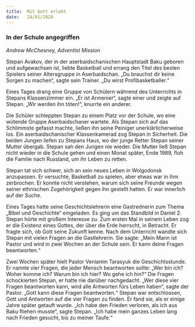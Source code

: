 ```yaml
---
title:  Mit Gott erlebt
date:   24/01/2020
---
```


### In der Schule angegriffen

_Andrew McChesney, Adventist Mission_

Stepan Avakov, der in der aserbaidschanischen Hauptstadt Baku geboren und aufgewachsen ist, liebte Basketball und errang den Titel des besten Spielers seiner Altersgruppe in Aserbaidschan. „Du brauchst dir keine Sorgen zu machen“, sagte sein Trainer. „Du wirst Profibasketballer.“

Eines Tages drang eine Gruppe von Schülern während des Unterrichts in Stepans Klassenzimmer ein. „Er ist Armenier“, sagte einer und zeigte auf Stepan. „Wir werden ihn töten!“, knurrte ein anderer.

Die Schüler schleppten Stepan zu einem Platz vor der Schule, wo eine wütende Gruppe Aserbaidschaner wartete. Als Stepan sich auf das Schlimmste gefasst machte, ließen ihn seine Peiniger unerklärlicherweise los. Ein aserbaidschanischer Klassenkamerad zog Stepan in Sicherheit. Die beiden Jungen liefen zu Stepans Haus, wo der junge Retter Stepan seiner Mutter übergab. Stepan sah den Jungen nie wieder. Die Mutter ließ Stepan nicht wieder in die Schule gehen und einen Monat später, Ende 1989, floh die Familie nach Russland, um ihr Leben zu retten.

Stepan tat sich schwer, sich an sein neues Leben in Wolgodonsk anzupassen. Er versuchte, Basketball zu spielen, aber etwas war in ihm zerbrochen. Er konnte nicht verstehen, warum sich seine Freunde wegen seiner ethnischen Zugehörigkeit gegen ihn gestellt hatten. Er war innerlich auf der Suche.

Eines Tages hatte seine Geschichtslehrerin eine Gastrednerin zum Thema „Bibel und Geschichte“ eingeladen. Es ging um das Standbild in Daniel 2. Stepan hörte mit großem Interesse zu. Zum ersten Mal in seinem Leben zog er die Existenz eines Gottes, der über die Erde herrscht, in Betracht. Er fragte sich, ob Gott seine Zukunft kenne. Nach dem Unterricht wandte sich Stepan mit vielen Fragen an die Gastlehrerin. Sie sagte: „Mein Mann ist Pastor und wird in zwei Wochen an der Schule sein. Er kann deine Fragen beantworten.“

Zwei Wochen später hielt Pastor Veniamin Tarasyuk die Geschichtsstunde. Er nannte vier Fragen, die jeder Mensch beantworten sollte: „Wer bin ich? Woher komme ich? Warum bin ich hier? Wo gehe ich hin?“ Die Fragen schockierten Stepan, er hatte nie darüber nachgedacht. „Wer diese vier Fragen beantworten kann, wird alle Antworten fürs Leben haben“, sagte der Pastor. „Gott kann diese Fragen beantworten.“ Stepan war entschlossen, Gott und Antworten auf die vier Fragen zu finden. Er fand sie, als er einige Jahre später getauft wurde. „Ich habe den Frieden verloren, als ich aus Baku fliehen musste“, sagte Stepan. „Ich habe mein ganzes Leben lang nach Frieden gesucht, bis zu meiner Taufe.“